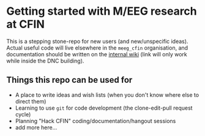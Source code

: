 # Getting started with M/EEG research at CFIN

This is a stepping stone-repo for new users (and new/unspecific ideas). Actual useful code will live elsewhere in the `meeg_cfin` organisation, and documentation should be written on the [internal wiki](wiki.pet.auh.dk/wiki) (link will only work while inside the DNC building).

## Things this repo can be used for

* A place to write ideas and wish lists (when you don't know where else to direct them)
* Learning to use `git` for code development (the clone-edit-pull request cycle)
* Planning "Hack CFIN" coding/documentation/hangout sessions
* add more here...
